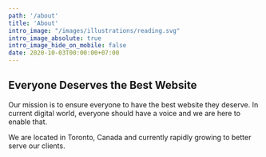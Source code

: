 ```yaml
---
path: '/about'
title: 'About'
intro_image: "/images/illustrations/reading.svg"
intro_image_absolute: true
intro_image_hide_on_mobile: false
date: 2020-10-03T00:00:00+07:00
---
```


## Everyone Deserves the Best Website

Our mission is to ensure everyone to have the best website they deserve. In current digital world, everyone should have a voice and we are here to enable that.


We are located in Toronto, Canada and currently rapidly growing to better serve our clients.
